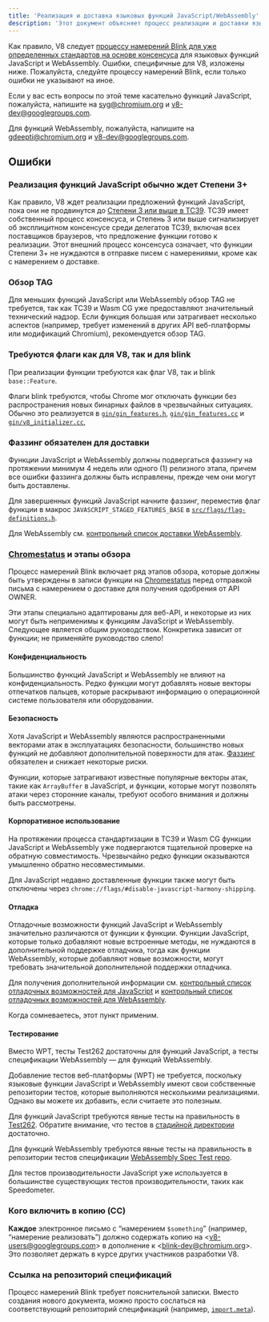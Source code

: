 ```yaml
---
title: 'Реализация и доставка языковых функций JavaScript/WebAssembly'
description: 'Этот документ объясняет процесс реализации и доставки языковых функций JavaScript или WebAssembly в V8.'
---
```

Как правило, V8 следует [процессу намерений Blink для уже определенных стандартов на основе консенсуса](https://www.chromium.org/blink/launching-features/#process-existing-standard) для языковых функций JavaScript и WebAssembly. Ошибки, специфичные для V8, изложены ниже. Пожалуйста, следуйте процессу намерений Blink, если только ошибки не указывают на иное.

Если у вас есть вопросы по этой теме касательно функций JavaScript, пожалуйста, напишите на syg@chromium.org и v8-dev@googlegroups.com.

Для функций WebAssembly, пожалуйста, напишите на gdeepti@chromium.org и v8-dev@googlegroups.com.

## Ошибки

### Реализация функций JavaScript обычно ждет Степени 3+

Как правило, V8 ждет реализации предложений функций JavaScript, пока они не продвинутся до [Степени 3 или выше в TC39](https://tc39.es/process-document/). TC39 имеет собственный процесс консенсуса, и Степень 3 или выше сигнализирует об эксплицитном консенсусе среди делегатов TC39, включая всех поставщиков браузеров, что предложение функции готово к реализации. Этот внешний процесс консенсуса означает, что функции Степени 3+ не нуждаются в отправке писем с намерениями, кроме как с намерением о доставке.

### Обзор TAG

Для меньших функций JavaScript или WebAssembly обзор TAG не требуется, так как TC39 и Wasm CG уже предоставляют значительный технический надзор. Если функция большая или затрагивает несколько аспектов (например, требует изменений в других API веб-платформы или модификаций Chromium), рекомендуется обзор TAG.

### Требуются флаги как для V8, так и для blink

При реализации функции требуются как флаг V8, так и blink `base::Feature`.

Флаги blink требуются, чтобы Chrome мог отключать функции без распространения новых бинарных файлов в чрезвычайных ситуациях. Обычно это реализуется в [`gin/gin_features.h`](https://source.chromium.org/chromium/chromium/src/+/main:gin/gin_features.h), [`gin/gin_features.cc`](https://source.chromium.org/chromium/chromium/src/+/main:gin/gin_features.cc) и [`gin/v8_initializer.cc`](https://source.chromium.org/chromium/chromium/src/+/main:gin/v8_initializer.cc),

### Фаззинг обязателен для доставки

Функции JavaScript и WebAssembly должны подвергаться фаззингу на протяжении минимум 4 недель или одного (1) релизного этапа, причем все ошибки фаззинга должны быть исправлены, прежде чем они могут быть доставлены.

Для завершенных функций JavaScript начните фаззинг, переместив флаг функции в макрос `JAVASCRIPT_STAGED_FEATURES_BASE` в [`src/flags/flag-definitions.h`](https://source.chromium.org/chromium/chromium/src/+/master:v8/src/flags/flag-definitions.h).

Для WebAssembly см. [контрольный список доставки WebAssembly](/docs/wasm-shipping-checklist).

### [Chromestatus](https://chromestatus.com/) и этапы обзора

Процесс намерений Blink включает ряд этапов обзора, которые должны быть утверждены в записи функции на [Chromestatus](https://chromestatus.com/) перед отправкой письма с намерением о доставке для получения одобрения от API OWNER.

Эти этапы специально адаптированы для веб-API, и некоторые из них могут быть неприменимы к функциям JavaScript и WebAssembly. Следующее является общим руководством. Конкретика зависит от функции; не применяйте руководство слепо!

#### Конфиденциальность

Большинство функций JavaScript и WebAssembly не влияют на конфиденциальность. Редко функции могут добавлять новые векторы отпечатков пальцев, которые раскрывают информацию о операционной системе пользователя или оборудовании.

#### Безопасность

Хотя JavaScript и WebAssembly являются распространенными векторами атак в эксплуатациях безопасности, большинство новых функций не добавляют дополнительной поверхности для атак. [Фаззинг](#fuzzing) обязателен и снижает некоторые риски.

Функции, которые затрагивают известные популярные векторы атак, такие как `ArrayBuffer` в JavaScript, и функции, которые могут позволять атаки через сторонние каналы, требуют особого внимания и должны быть рассмотрены.

#### Корпоративное использование

На протяжении процесса стандартизации в TC39 и Wasm CG функции JavaScript и WebAssembly уже подвергаются тщательной проверке на обратную совместимость. Чрезвычайно редко функции оказываются умышленно обратно несовместимыми.

Для JavaScript недавно доставленные функции также могут быть отключены через `chrome://flags/#disable-javascript-harmony-shipping`.

#### Отладка

Отладочные возможности функций JavaScript и WebAssembly значительно различаются от функции к функции. Функции JavaScript, которые только добавляют новые встроенные методы, не нуждаются в дополнительной поддержке отладчика, тогда как функции WebAssembly, которые добавляют новые возможности, могут требовать значительной дополнительной поддержки отладчика.

Для получения дополнительной информации см. [контрольный список отладочных возможностей для JavaScript](https://docs.google.com/document/d/1_DBgJ9eowJJwZYtY6HdiyrizzWzwXVkG5Kt8s3TccYE/edit#heading=h.u5lyedo73aa9) и [контрольный список отладочных возможностей для WebAssembly](https://goo.gle/devtools-wasm-checklist).

Когда сомневаетесь, этот пункт применим.

#### Тестирование

Вместо WPT, тесты Test262 достаточны для функций JavaScript, а тесты спецификации WebAssembly — для функций WebAssembly.

Добавление тестов веб-платформы (WPT) не требуется, поскольку языковые функции JavaScript и WebAssembly имеют свои собственные репозитории тестов, которые выполняются несколькими реализациями. Однако вы можете их добавить, если считаете это полезным.

Для функций JavaScript требуются явные тесты на правильность в [Test262](https://github.com/tc39/test262). Обратите внимание, что тестов в [стадийной директории](https://github.com/tc39/test262/blob/main/CONTRIBUTING.md#staging) достаточно.

Для функций WebAssembly требуются явные тесты на правильность в репозитории тестов спецификации [WebAssembly Spec Test repo](https://github.com/WebAssembly/spec/tree/master/test).

Для тестов производительности JavaScript уже используется в большинстве существующих тестов производительности, таких как Speedometer.

### Кого включить в копию (CC)

**Каждое** электронное письмо с “намерением `$something`” (например, “намерение реализовать”) должно содержать копию на &lt;v8-users@googlegroups.com> в дополнение к &lt;blink-dev@chromium.org>. Это позволяет держать в курсе других участников разработки V8.

### Ссылка на репозиторий спецификаций

Процесс намерений Blink требует пояснительной записки. Вместо создания нового документа, можно просто сослаться на соответствующий репозиторий спецификаций (например, [`import.meta`](https://github.com/tc39/proposal-import-meta)).
